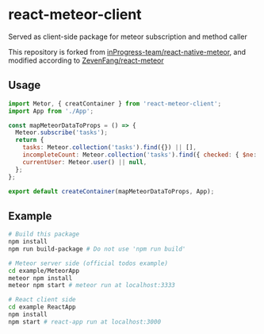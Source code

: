 # react-meteor-client
Served as client-side package for meteor subscription and method caller

This repository is forked from [inProgress-team/react-native-meteor](https://github.com/inProgress-team/react-native-meteor), and modified according to [ZevenFang/react-meteor](https://github.com/ZevenFang/react-meteor)

## Usage
```javascript
import Metor, { creatContainer } from 'react-meteor-client';
import App from './App';

const mapMeteorDataToProps = () => {
  Meteor.subscribe('tasks');
  return {
    tasks: Meteor.collection('tasks').find({}) || [],
    incompleteCount: Meteor.collection('tasks').find({ checked: { $ne: true } }).length,
    currentUser: Meteor.user() || null,
  };
};

export default createContainer(mapMeteorDataToProps, App);
```


## Example
```bash
# Build this package
npm install
npm run build-package # Do not use 'npm run build'

# Meteor server side (official todos example)
cd example/MeteorApp
meteor npm install
meteor npm start # meteor run at localhost:3333

# React client side
cd example ReactApp
npm install
npm start # react-app run at localhost:3000
```
